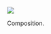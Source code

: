 ![](https://db-feed.s3.amazonaws.com/legacy/shotwin-2020-12-02_11-08-37-1606925353.png)

Composition.
